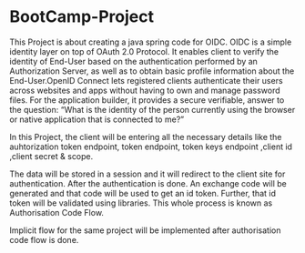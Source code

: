 # BootCamp-Project
This Project is about creating a java spring code for OIDC.
OIDC is a simple identity layer on top of OAuth 2.0 Protocol. It enables client to verify the identity of End-User based on the authentication performed by an Authorization Server, as well as to obtain basic profile information about the End-User.OpenID Connect lets registered clients authenticate their users across websites and apps without having to own and manage password files. For the application builder, it provides a secure verifiable, answer to the question: “What is the identity of the person currently using the browser or native application that is connected to me?” 

In this Project, the client will be entering all the necessary details like the auhtorization token endpoint, token endpoint, token keys endpoint ,client id ,client secret & scope.

The data will be stored in a session and it will redirect to the client site for authentication.
After the authentication is done. An exchange code will be generated and that code will be used to get an id token.
Further, that id token will be validated using libraries.
This whole process is known as Authorisation Code Flow.

Implicit flow for the same project will be implemented after authorisation code flow is done.
